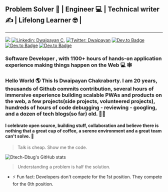 ## Problem Solver 🧩 | Engineer 💻 | Technical writer ✍  | Lifelong Learner 🤓 | 
---
<!-- [![GitHub Dtech-Dbug](https://img.shields.io/github//Dtech-Dbug?label=follow&style=social)](https://github.com/Dtech-Dbug) -->
![](https://komarev.com/ghpvc/?username=Dtech-Dbug&color=blue&style=plastic&label=VIEWS)
[![Linkedin: Dwaipayan C.](https://img.shields.io/badge/follow-Dwaipayan%20C.-blue?style=flat-square&logo=Linkedin&logoColor=white&link=https://www.linkedin.com/in/dwaipayanchakroborty/)](https://www.linkedin.com/in/dwaipayanchakroborty/)
[![Twitter: Dwaipayan](https://img.shields.io/twitter/follow/Dwaipayanhere?style=social)](https://twitter.com/Dwaipayanhere)
[![Dev.to Badge](https://img.shields.io/badge/-@dtech%20dbug-black?style=flat-square&labelColor=000000&logo=Dev.to&link=https://dev.to/dtechdbug)](https://dev.to/dtechdbug)
[![Dev.to Badge](https://img.shields.io/badge/-@dtech%20dbug-blue?style=flat-square&labelColor=blue&logo=hashnode&link=https://dwaipayan.hashnode.dev/)](https://dwaipayan.hashnode.dev/)
[![Dev.to Badge](https://img.shields.io/badge/-@dtech%20dbug-darkred?style=flat-square&labelColor=white&logo=npm&link=https://www.npmjs.com/~dtech-dbug)](https://www.npmjs.com/~dtech-dbug)


### Software Developer , with  1100+ hours of hands-on application experience making things happen on the Web 💻 🕸

### Hello World 🌎 This Is Dwaipayan Chakraborty. I am 20 years, thousands of Github commits contribution, several hours of immersive experience building scalable PWAs and products on the web, a few projects(side projects, volunteered projects), hundreds of hours of code debugging - reviewing - googling, and a dozen of tech blogs(so far) old. 🧙‍♂️

#### I celebrate open source, building stuff, collaboration and believe there is nothing that a great cup of coffee, a serene environment and a great team can't solve. 🤝

> Talk is cheap. Show me the code.

![Dtech-Dbug's GitHub stats](https://github-readme-stats.vercel.app/api?username=Dtech-Dbug&count_private=true&show_icons=true&theme=tokyonight)

<!-- [![Top Langs](https://github-readme-stats.vercel.app/api/top-langs/?username=Dtech-Dbug)](https://github.com/anuraghazra/github-readme-stats) -->





> Understanding a problem is half the solution.




<!-- ### Words : Curious , Creative , Empathetic , Music Geek , Quick Learner , Resourceful.👋 -->
- ⚡ Fun fact: Developers don't compete for the 1st position. They compete for the 0th position.
<!-- ![7ded64a15523ced896792943f383c22a](https://user-images.githubusercontent.com/74761990/122115230-d95ed900-ce41-11eb-8951-152176061cf5.jpg) -->



<!--
**Dtech-Dbug/Dtech-Dbug** is a ✨ _special_ ✨ repository because its `README.md` (this file) appears on your GitHub profile.

Here are some ideas to get you started:-->

<!-- *Non-tech Skills : Communication , Collaboration , Emotional intelligence , Flexibility , Problem Analysis.*

*Tech-Skills : Wordpress , HTML, CSS, JavaScript , TypeScript React , Redux , NodeJS, ExpressJS, MongoDB ,PostgreSQL, Netlify, Firebase, Github, Google Search*

*Other Interests: Marketing, Startups, Social Entrepreneurship , Establishing genuine connections with interesting people.*
 -->

<!-- #### Here's something that you may wanna know 😉
- 🧙‍♂️Dtech-Dbug is my alter ego.
- 🔭 Dtech-Dbug is currently working on Covigency, & leading a small team team of Engineers & Designers across several places of India. Also a close part of it's marketing team💼
- 🌱 Dtech-Dbug is currently learning typescript and PostgreSQL.
- 👯 Dtech-Dbug is open to proposals of collaboration on Exciting Projects/ Startup oppurtunities.
- 🤔 Dtech-Dbug is looking for help with 'How to write a proper Bio'.
- 💬 Ask Dtech-Dbug about: Anything. Dtech-Dubg would love to hit off a decent converstation. If he don't know, he will learn.He loves to. 🤓
- 📫 How to reach Dtech-Dbug: [Twitter](https://twitter.com/Dwaipayanhere), [LinkedIn](https://www.linkedin.com/in/dwaipayan-chakroborty-919abb1a1/), Mail(least convinient)
 -->



<!-- ***If you have read it this far , I am so glad you checked up on me 🤗❤  There is something I would love to gift you🎁, look below 👀***
[*Here's a collection of ~10 Hours of amazing music,that I have been curating from the start of this year. If you love music , you cant miss it 🎧*](https://open.spotify.com/playlist/3shrTaKRPsbbONVYh1Yu17)
 -->
<!-- *Found any of these interesting? 🤔* -->
<!-- ### Feel free to Drop a '👋' on any of my socials, if you wanna join for a quick chat ⏱, give review of the above playlist , or discuss business...💼
### I will be thrilled to cooperate. 🤝

#### Looking to find more 😵 or the easiest way(s) to reach out to me? 🤗 [Check Here 🔗](https://linkfolio-dee.netlify.app/) -->








